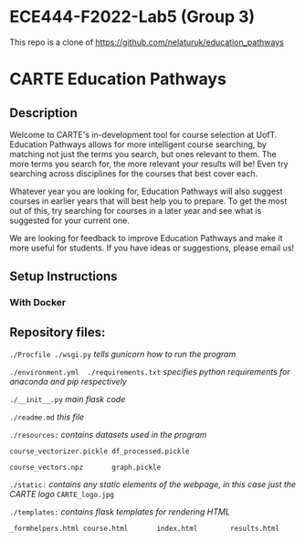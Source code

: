 # ECE444-F2022-Lab5 (Group 3)

This repo is a clone of https://github.com/nelaturuk/education_pathways

# CARTE Education Pathways

## Description
Welcome to CARTE's in-development tool for course selection at UofT. Education Pathways allows for more intelligent course searching, by matching not just the terms you search, but ones relevant to them. The more terms you search for, the more relevant your results will be! Even try searching across disciplines for the courses that best cover each.

Whatever year you are looking for, Education Pathways will also suggest courses in earlier years that will best help you to prepare. To get the most out of this, try searching for courses in a later year and see what is suggested for your current one.

We are looking for feedback to improve Education Pathways and make it more useful for students. If you have ideas or suggestions, please email us!

## Setup Instructions

### With Docker



## Repository files:

`./Procfile ./wsgi.py` *tells gunicorn how to run the program*

`./environment.yml  ./requirements.txt` *specifies python requirements for anaconda and pip respectively*

`./__init__.py` *main flask code*

`./readme.md` *this file*

`./resources:` *contains datasets used in the program*

`course_vectorizer.pickle df_processed.pickle`

`course_vectors.npz       graph.pickle`

`./static:` *contains any static elements of the webpage, in this case just the CARTE logo*
`CARTE_logo.jpg`

`./templates:` *contains flask templates for rendering HTML*

`_formhelpers.html course.html       index.html        results.html`
